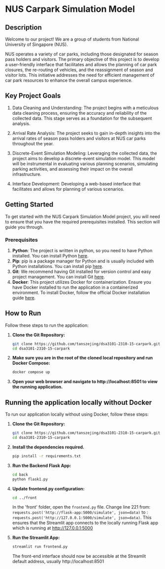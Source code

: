 # NUS Carpark Simulation Model
## Description
Welcome to our project! We are a group of students from National University of Singapore (NUS). 

NUS operates a variety of car parks, including those designated for season pass holders and visitors. The primary objective of this project is to develop a user-friendly interface that facilitates and allows the planning of car park closures, the re-routing of vehicles, and the reassignment of season and visitor lots. This initiative addresses the need for efficient management of car park resources to enhance the overall campus experience.

## Key Project Goals
1. Data Cleaning and Understanding: The project begins with a meticulous data cleaning process, ensuring the accuracy and reliability of the collected data. This stage serves as a foundation for the subsequent analysis.

2. Arrival Rate Analysis: The project seeks to gain in-depth insights into the arrival rates of season pass holders and visitors at NUS car parks throughout the year. 

3. Discrete-Event Simulation Modeling: Leveraging the collected data, the project aims to develop a discrete-event simulation model. This model will be instrumental in evaluating various planning scenarios, simulating parking activities, and assessing their impact on the overall infrastructure.

4. Interface Development: Developing a web-based interface that facilitates and allows for planning of various scenarios.

## Getting Started
To get started with the NUS Carpark Simulation Model project, you will need to ensure that you have the required prerequisites installed. This section will guide you through.

### Prerequisites 
1. **Python**: The project is written in python, so you need to have Python installed. You can install Python [here](https://www.python.org/downloads/).
2. **Pip**: pip is a package manager for Python and is usually included with Python installations. You can install pip [here](https://pip.pypa.io/en/stable/installation/).
3. **Git**: We recommend having Git installed for version control and easy project management. You can install Git [here](https://git-scm.com/downloads).
4. **Docker**: This project utilizes Docker for containerization. Ensure you have Docker installed to run the application in a containerized environment. To install Docker, follow the official Docker installation guide [here](https://docs.docker.com/get-docker/).


## How to Run

Follow these steps to run the application:

1. **Clone the Git Repository:**
   ```sh
   git clone https://github.com/tanszejing/dsa3101-2310-15-carpark.git
   cd dsa3101-2310-15-carpark
   ```
2. **Make sure you are in the root of the cloned local repository and run Docker Compose:**
   ```sh
   docker compose up
   ```
3. **Open your web browser and navigate to http://localhost:8501 to view the running application.**


## Running the application locally without Docker

To run our application locally without using Docker, follow these steps:

1. **Clone the Git Repository:**
   ```sh
   git clone https://github.com/tanszejing/dsa3101-2310-15-carpark.git 
   cd dsa3101-2310-15-carpark
   ```
2. **Install the dependencies required.**
   ```sh
   pip install -r requirements.txt
   ```
3. **Run the Backend Flask App:**
   ```sh
   cd back
   python flask1.py
   ```
4. **Update frontend.py configuration:**
   ```sh
   cd ../front
   ```
   In the 'front' folder, open the `frontend.py` file. Change line 221 from: `requests.post('http://flask-app:5000/simulate', json=data)` to : `requests.post('http://127.0.0.1:5000/simulate', json=data)`. This ensures that the Streamlit app connects to the locally running Flask app which is running at http://127.0.0.1:5000 

5. **Run the Streamlit App:**
   ```sh
   streamlit run frontend.py
   ```
   The front-end interface should now be accessible at the Streamlit default address, usually http://localhost:8501







